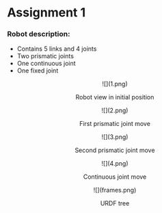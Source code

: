  # Assignment 1

 ### Robot description:
 - Contains 5 links and 4 joints
 - Two prismatic joints
 - One continuous joint
 - One fixed joint

<p align="center"> ![](1.png) </p>
<p align="center"> Robot view in initial position </p>

<p align="center"> ![](2.png) </p>
<p align="center"> First prismatic joint move </p>

<p align="center"> ![](3.png) </p>
<p align="center"> Second prismatic joint move </p>

<p align="center"> ![](4.png) </p>
<p align="center"> Continuous joint move </p>

<p align="center"> ![](frames.png) </p>
<p align="center"> URDF tree </p>
